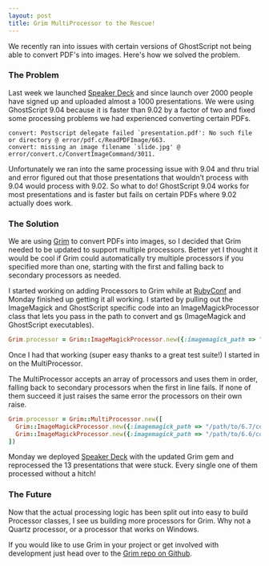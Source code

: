 ```yaml
---
layout: post
title: Grim MultiProcessor to the Rescue!
---
```


We recently ran into issues with certain versions of GhostScript not
being able to convert PDF's into images. Here's how we solved the
problem.

### The Problem

Last week we launched [Speaker Deck](http://speakerdeck.com) and since
launch over 2000 people have signed up and uploaded almost a 1000
presentations. We were using GhostScript 9.04 because it is faster than
9.02 by a factor of two and fixed some processing problems we had
experienced converting certain PDFs.

```
convert: Postscript delegate failed `presentation.pdf': No such file or directory @ error/pdf.c/ReadPDFImage/663.
convert: missing an image filename `slide.jpg' @ error/convert.c/ConvertImageCommand/3011.
```

Unfortunately we ran into the same processing issue with 9.04 and thru
trial and error figured out that those presentations that wouldn’t
process with 9.04 would process with 9.02. So what to do! GhostScript
9.04 works for most presentations and is faster but fails on certain
PDFs where 9.02 actually does work.

### The Solution

We are using [Grim](http://jonmagic.com/blog/archives/2011/09/06/grim/)
to convert PDFs into images, so I decided that Grim needed to be updated
to support multiple processors. Better yet I thought it would be cool if
Grim could automatically try multiple processors if you specified more
than one, starting with the first and falling back to secondary
processors as needed.

I started working on adding Processors to Grim while at
[RubyConf](http://rubyconf.org) and Monday finished up getting it all
working. I started by pulling out the ImageMagick and GhostScript
specific code into an ImageMagickProcessor class that lets you pass in
the path to convert and gs (ImageMagick and GhostScript executables).

```ruby
Grim.processor = Grim::ImageMagickProcessor.new({:imagemagick_path => "/path/to/convert", :ghostscript_path => "/path/to/gs"})
```

Once I had that working (super easy thanks to a great test suite!) I
started in on the MultiProcessor.

The MultiProcessor accepts an array of processors and uses them in
order, falling back to secondary processors when the first in line
fails. If none of them succeed it just raises the same error the
processors on their own raise.

```ruby
Grim.processor = Grim::MultiProcessor.new([
  Grim::ImageMagickProcessor.new({:imagemagick_path => "/path/to/6.7/convert", :ghostscript_path => "/path/to/9.04/gs"}),
  Grim::ImageMagickProcessor.new({:imagemagick_path => "/path/to/6.6/convert", :ghostscript_path => "/path/to/9.02/gs"})
])
```

Monday we deployed [Speaker Deck](http://speakerdeck.com) with the
updated Grim gem and reprocessed the 13 presentations that were stuck.
Every single one of them processed without a hitch!

### The Future

Now that the actual processing logic has been split out into easy to
build Processor classes, I see us building more processors for Grim. Why
not a Quartz processor, or a processor that works on Windows.

If you would like to use Grim in your project or get involved with
development just head over to the [Grim repo on
Github](http://github.com/jonmagic/grim).
